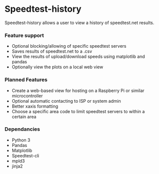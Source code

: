 # Speedtest-history
Speedtest-history allows a user to view a history of speedtest.net results.
### Feature support
- Optional blocking/allowing of specific speedtest servers
- Saves results of speedtest.net to a .csv
- View the results of upload/download speeds using matplotlib and pandas
- Optionally view the plots on a local web view 
### Planned Features
- Create a web-based view for hosting on a Raspberry Pi or similar microcontroller
- Optional automatic contacting to ISP or system admin
- Better xaxis formatting
- Choose a specific area code to limit speedtest servers to within a certain area 
### Dependancies 
- Python 3
- Pandas
- Matplotlib
- Speedtest-cli 
- mpld3 
- jinja2 

